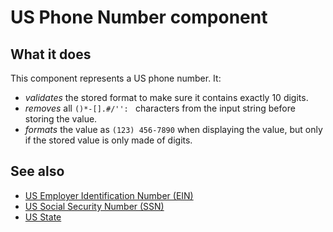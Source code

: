 # US Phone Number component

## What it does

This component represents a US phone number. It:

- *validates* the stored format to make sure it contains exactly 10 digits.
- *removes* all `()*-[].#/'': ` characters from the input string before storing the value.
- *formats* the value as `(123) 456-7890` when displaying the value, but only if the stored value is only made of digits.

## See also

- [US Employer Identification Number (EIN)](us-ein.md)
- [US Social Security Number (SSN)](us-ssn.md)
- [US State](us-state.md)